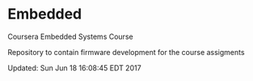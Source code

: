 # Embedded
Coursera Embedded Systems Course

Repository to contain firmware development for the course assigments

Updated:  Sun Jun 18 16:08:45 EDT 2017
